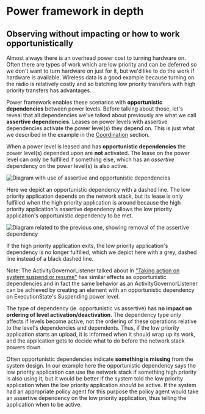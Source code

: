 # Power framework in depth


## Observing without impacting or how to work opportunistically

Almost always there is an overhead power cost to turning hardware on. Often
there are types of work which are low priority and can be deferred so we don't
want to turn hardware on just for it, but we'd like to do the work if hardware
is available. Wireless data is a good example because turning on the radio is
relatively costly and so batching low priority transfers with high priority
transfers has advantages.

Power framework enables these scenarios with **opportunistic dependencies**
between power levels. Before talking about those, let's reveal that all
dependencies we've talked about previously are what we call **assertive
dependencies**. Leases on power levels with assertive dependencies activate the
power level(s) they depend on. This is just what we described in the example in
the [Coordination][coordination] section.

When a power level is leased and has **opportunistic dependencies** the power
level(s) depended upon are **not** activated. The lease on the power level can
only be fulfilled if something else, which has an _assertive_ dependency on the
power level(s) is also active.

![Diagram with use of assertive and opportunistic dependencies](observing_1.png)

Here we depict an opportunistic dependency with a dashed line. The low priority
application depends on the network stack, but its lease is only fulfilled when
the high priority application is around because the high priority application's
assertive dependency allows the low priority application's opportunistic
dependency to be met.

![Diagram related to the previous one, showing removal of the assertive dependency](observing_2.png)

If the high priority application exits, the low priority application's
dependency is no longer fulfilled, which we depict here with a grey, dashed
line instead of a black dashed line.

Note: The ActivityGovernorListener talked about in
["Taking action on system suspend or resume"][taking_action] has similar
effects as opportunistic dependencies and in fact the same behavior as an
ActivityGovernorListener can be achieved by creating an element with an
opportunistic dependency on ExecutionState's Suspending power level.

The type of dependency (ie. opportunistic vs assertive) has **no impact on
ordering of level activation/deactivation**. The dependency type _only_ affects
if levels become active, not the ordering of these operations relative to the
level's dependencies and dependents. Thus, if the low priority application
starts an upload, it is informed when it should wrap up its work, and the
application gets to decide what to do before the network stack powers down.

Often opportunistic dependencies indicate **something is missing** from the
system design. In our example here the opportunistic dependency says the low
priority application can use the network stack if something high priority is
also using it, but it would be better if the system told the low priority
application when the low priority application _should_ be active. If the system
had an appropriate policy agent for this purpose the policy agent would take an
assertive dependency on the low priority application, thus telling the
application when to be active.

[coordination]: README.md#coordination
[taking_action]: basic_suspend_resume.md#taking-action-on-system-suspend-or-resume
